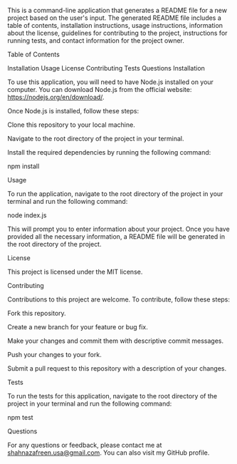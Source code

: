 This is a command-line application that generates a README file for a new project based on the user's input. The generated README file includes a table of contents, installation instructions, usage instructions, information about the license, guidelines for contributing to the project, instructions for running tests, and contact information for the project owner.

Table of Contents

Installation
Usage
License
Contributing
Tests
Questions
Installation

To use this application, you will need to have Node.js installed on your computer. You can download Node.js from the official website: https://nodejs.org/en/download/.

Once Node.js is installed, follow these steps:

Clone this repository to your local machine.

Navigate to the root directory of the project in your terminal.

Install the required dependencies by running the following command:

npm install

Usage

To run the application, navigate to the root directory of the project in your terminal and run the following command:

node index.js

This will prompt you to enter information about your project. Once you have provided all the necessary information, a README file will be generated in the root directory of the project.

License

This project is licensed under the MIT license.

Contributing

Contributions to this project are welcome. To contribute, follow these steps:

Fork this repository.

Create a new branch for your feature or bug fix.

Make your changes and commit them with descriptive commit messages.

Push your changes to your fork.

Submit a pull request to this repository with a description of your changes.

Tests

To run the tests for this application, navigate to the root directory of the project in your terminal and run the following command:

npm test

Questions

For any questions or feedback, please contact me at shahnazafreen.usa@gmail.com. You can also visit my GitHub profile.